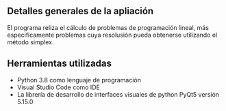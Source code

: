## Detalles generales de la apliación
El programa reliza el cálculo de problemas de programación lineal, más especificamente problemas cuya resolusión 
pueda obtenerse utilizando el método simplex.

## Herramientas utilizadas
* Python 3.8 como lenguaje de programación
* Visual Studio Code como IDE
* La librería de desarrollo de interfaces visuales de python PyQt5 versión 5.15.0
